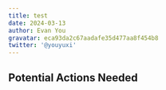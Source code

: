 ```yaml
---
title: test
date: 2024-03-13
author: Evan You
gravatar: eca93da2c67aadafe35d477aa8f454b8
twitter: '@youyuxi'
---
```


## Potential Actions Needed
